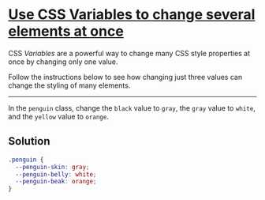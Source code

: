 # [Use CSS Variables to change several elements at once](https://learn.freecodecamp.org/responsive-web-design/basic-css/use-css-variables-to-change-several-elements-at-once)

CSS _Variables_ are a powerful way to change many CSS style properties at once by changing only one value.

Follow the instructions below to see how changing just three values can change the styling of many elements.

---

In the `penguin` class, change the `black` value to `gray`, the `gray` value to `white`, and the `yellow` value to `orange`.

## Solution

```css
.penguin {
  --penguin-skin: gray;
  --penguin-belly: white;
  --penguin-beak: orange;
}
```